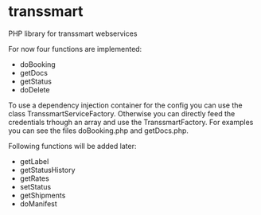 # transsmart
PHP library for transsmart webservices

For now four functions are implemented:
- doBooking
- getDocs
- getStatus
- doDelete

To use a dependency injection container for the config you can use the class TranssmartServiceFactory.
Otherwise you can directly feed the credentials trhough an array and use the TranssmartFactory.
For examples you can see the files doBooking.php and getDocs.php.

Following functions will be added later:
- getLabel
- getStatusHistory
- getRates
- setStatus
- getShipments
- doManifest

